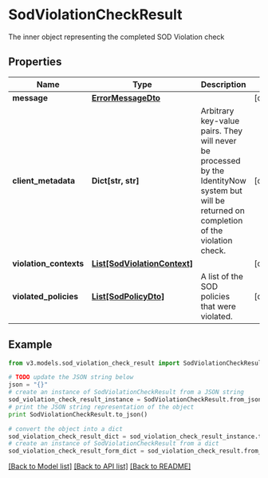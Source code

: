 # SodViolationCheckResult

The inner object representing the completed SOD Violation check

## Properties
Name | Type | Description | Notes
------------ | ------------- | ------------- | -------------
**message** | [**ErrorMessageDto**](ErrorMessageDto.md) |  | [optional] 
**client_metadata** | **Dict[str, str]** | Arbitrary key-value pairs. They will never be processed by the IdentityNow system but will be returned on completion of the violation check. | [optional] 
**violation_contexts** | [**List[SodViolationContext]**](SodViolationContext.md) |  | [optional] 
**violated_policies** | [**List[SodPolicyDto]**](SodPolicyDto.md) | A list of the SOD policies that were violated. | [optional] 

## Example

```python
from v3.models.sod_violation_check_result import SodViolationCheckResult

# TODO update the JSON string below
json = "{}"
# create an instance of SodViolationCheckResult from a JSON string
sod_violation_check_result_instance = SodViolationCheckResult.from_json(json)
# print the JSON string representation of the object
print SodViolationCheckResult.to_json()

# convert the object into a dict
sod_violation_check_result_dict = sod_violation_check_result_instance.to_dict()
# create an instance of SodViolationCheckResult from a dict
sod_violation_check_result_form_dict = sod_violation_check_result.from_dict(sod_violation_check_result_dict)
```
[[Back to Model list]](../README.md#documentation-for-models) [[Back to API list]](../README.md#documentation-for-api-endpoints) [[Back to README]](../README.md)


